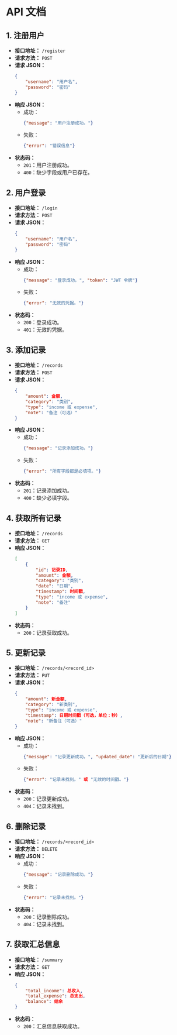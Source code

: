 # API 文档

## 1. 注册用户
- **接口地址：** `/register`
- **请求方法：** `POST`
- **请求 JSON：**
  ```json
  {
      "username": "用户名",
      "password": "密码"
  }
  ```
- **响应 JSON：**
  - 成功：
    ```json
    {"message": "用户注册成功。"}
    ```
  - 失败：
    ```json
    {"error": "错误信息"}
    ```
- **状态码：**
  - `201`：用户注册成功。
  - `400`：缺少字段或用户已存在。

## 2. 用户登录
- **接口地址：** `/login`
- **请求方法：** `POST`
- **请求 JSON：**
  ```json
  {
      "username": "用户名",
      "password": "密码"
  }
  ```
- **响应 JSON：**
  - 成功：
    ```json
    {"message": "登录成功。", "token": "JWT 令牌"}
    ```
  - 失败：
    ```json
    {"error": "无效的凭据。"}
    ```
- **状态码：**
  - `200`：登录成功。
  - `401`：无效的凭据。

## 3. 添加记录
- **接口地址：** `/records`
- **请求方法：** `POST`
- **请求 JSON：**
  ```json
  {
      "amount": 金额,
      "category": "类别",
      "type": "income 或 expense",
      "note": "备注（可选）"
  }
  ```
- **响应 JSON：**
  - 成功：
    ```json
    {"message": "记录添加成功。"}
    ```
  - 失败：
    ```json
    {"error": "所有字段都是必填项。"}
    ```
- **状态码：**
  - `201`：记录添加成功。
  - `400`：缺少必填字段。

## 4. 获取所有记录
- **接口地址：** `/records`
- **请求方法：** `GET`
- **响应 JSON：**
  ```json
  [
      {
          "id": 记录ID,
          "amount": 金额,
          "category": "类别",
          "date": "日期",
          "timestamp": 时间戳,
          "type": "income 或 expense",
          "note": "备注"
      }
  ]
  ```
- **状态码：**
  - `200`：记录获取成功。

## 5. 更新记录
- **接口地址：** `/records/<record_id>`
- **请求方法：** `PUT`
- **请求 JSON：**
  ```json
  {
      "amount": 新金额,
      "category": "新类别",
      "type": "income 或 expense",
      "timestamp": 日期时间戳（可选，单位：秒）, 
      "note": "新备注（可选）"
  }
  ```
- **响应 JSON：**
  - 成功：
    ```json
    {"message": "记录更新成功。", "updated_date": "更新后的日期"}
    ```
  - 失败：
    ```json
    {"error": "记录未找到。" 或 "无效的时间戳。"}
    ```
- **状态码：**
  - `200`：记录更新成功。
  - `404`：记录未找到。

## 6. 删除记录
- **接口地址：** `/records/<record_id>`
- **请求方法：** `DELETE`
- **响应 JSON：**
  - 成功：
    ```json
    {"message": "记录删除成功。"}
    ```
  - 失败：
    ```json
    {"error": "记录未找到。"}
    ```
- **状态码：**
  - `200`：记录删除成功。
  - `404`：记录未找到。

## 7. 获取汇总信息
- **接口地址：** `/summary`
- **请求方法：** `GET`
- **响应 JSON：**
  ```json
  {
      "total_income": 总收入,
      "total_expense": 总支出,
      "balance": 结余
  }
  ```
- **状态码：**
  - `200`：汇总信息获取成功。
